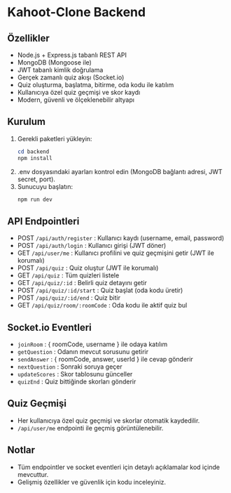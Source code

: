 # Kahoot-Clone Backend

## Özellikler
- Node.js + Express.js tabanlı REST API
- MongoDB (Mongoose ile)
- JWT tabanlı kimlik doğrulama
- Gerçek zamanlı quiz akışı (Socket.io)
- Quiz oluşturma, başlatma, bitirme, oda kodu ile katılım
- Kullanıcıya özel quiz geçmişi ve skor kaydı
- Modern, güvenli ve ölçeklenebilir altyapı

## Kurulum
1. Gerekli paketleri yükleyin:
   ```powershell
   cd backend
   npm install
   ```
2. .env dosyasındaki ayarları kontrol edin (MongoDB bağlantı adresi, JWT secret, port).
3. Sunucuyu başlatın:
   ```powershell
   npm run dev
   ```

## API Endpointleri
- POST `/api/auth/register` : Kullanıcı kaydı (username, email, password)
- POST `/api/auth/login` : Kullanıcı girişi (JWT döner)
- GET `/api/user/me` : Kullanıcı profilini ve quiz geçmişini getir (JWT ile korumalı)
- POST `/api/quiz` : Quiz oluştur (JWT ile korumalı)
- GET `/api/quiz` : Tüm quizleri listele
- GET `/api/quiz/:id` : Belirli quiz detayını getir
- POST `/api/quiz/:id/start` : Quiz başlat (oda kodu üretir)
- POST `/api/quiz/:id/end` : Quiz bitir
- GET `/api/quiz/room/:roomCode` : Oda kodu ile aktif quiz bul

## Socket.io Eventleri
- `joinRoom` : { roomCode, username } ile odaya katılım
- `getQuestion` : Odanın mevcut sorusunu getirir
- `sendAnswer` : { roomCode, answer, userId } ile cevap gönderir
- `nextQuestion` : Sonraki soruya geçer
- `updateScores` : Skor tablosunu günceller
- `quizEnd` : Quiz bittiğinde skorları gönderir

## Quiz Geçmişi
- Her kullanıcıya özel quiz geçmişi ve skorlar otomatik kaydedilir.
- `/api/user/me` endpointi ile geçmiş görüntülenebilir.

## Notlar
- Tüm endpointler ve socket eventleri için detaylı açıklamalar kod içinde mevcuttur.
- Gelişmiş özellikler ve güvenlik için kodu inceleyiniz.

